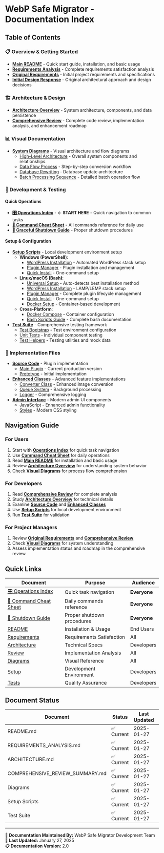 # WebP Safe Migrator - Documentation Index

## Table of Contents

### 📋 Overview & Getting Started
- **[Main README](../README.md)** - Quick start guide, installation, and basic usage
- **[Requirements Analysis](REQUIREMENTS_ANALYSIS.md)** - Complete requirements satisfaction analysis
- **[Original Requirements](prompt.1.txt)** - Initial project requirements and specifications
- **[Initial Design Response](response.1.txt)** - Original architectural approach and design decisions

### 🏗️ Architecture & Design
- **[Architecture Overview](ARCHITECTURE.md)** - System architecture, components, and data persistence
- **[Comprehensive Review](COMPREHENSIVE_REVIEW_SUMMARY.md)** - Complete code review, implementation analysis, and enhancement roadmap

### 📊 Visual Documentation
- **[System Diagrams](diagrams/)** - Visual architecture and flow diagrams
  - [High-Level Architecture](diagrams/high-level.svg) - Overall system components and relationships
  - [Data Flow Process](diagrams/data-flow.svg) - Step-by-step conversion workflow
  - [Database Rewriting](diagrams/db-rewrite.svg) - Database update architecture
  - [Batch Processing Sequence](diagrams/sequence-batch.svg) - Detailed batch operation flow

### 🔧 Development & Testing

#### Quick Operations
- **[🎛️ Operations Index](../setup/OPERATIONS_INDEX.md)** - **← START HERE** - Quick navigation to common tasks
- **[🎯 Command Cheat Sheet](../setup/COMMAND_CHEAT_SHEET.md)** - All commands reference for daily use
- **[🛑 Graceful Shutdown Guide](../setup/GRACEFUL_SHUTDOWN.md)** - Proper shutdown procedures

#### Setup & Configuration
- **[Setup Scripts](../setup/)** - Local development environment setup
  - **Windows (PowerShell)**:
    - [WordPress Installation](../setup/install-wordpress.ps1) - Automated WordPress stack setup
    - [Plugin Manager](../setup/plugin-manager.ps1) - Plugin installation and management
    - [Quick Install](../setup/quick-install.ps1) - One-command setup
  - **Linux/macOS (Bash)**:
    - [Universal Setup](../setup/setup.sh) - Auto-detects best installation method
    - [WordPress Installation](../setup/install-wordpress.sh) - LAMP/LEMP stack setup
    - [Plugin Manager](../setup/plugin-manager.sh) - Complete plugin lifecycle management
    - [Quick Install](../setup/quick-install.sh) - One-command setup
    - [Docker Setup](../setup/docker-setup.sh) - Container-based development
  - **Cross-Platform**:
    - [Docker Compose](../setup/docker-compose.yml) - Container configuration
    - [Bash Scripts Guide](../setup/BASH_SCRIPTS_GUIDE.md) - Complete bash documentation
- **[Test Suite](../tests/)** - Comprehensive testing framework
  - [Test Bootstrap](../tests/bootstrap.php) - Test environment configuration
  - [Unit Tests](../tests/unit/) - Individual component testing
  - [Test Helpers](../tests/helpers/) - Testing utilities and mock data

### 📁 Implementation Files
- **[Source Code](../src/)** - Plugin implementation
  - [Main Plugin](../src/webp-safe-migrator.php) - Current production version
  - [Prototype](../src/webp-safe-migrator-prototype.php) - Initial implementation
- **[Enhanced Classes](../includes/)** - Advanced feature implementations
  - [Converter Class](../includes/class-webp-migrator-converter.php) - Enhanced image conversion
  - [Queue System](../includes/class-webp-migrator-queue.php) - Background processing
  - [Logger](../includes/class-webp-migrator-logger.php) - Comprehensive logging
- **[Admin Interface](../admin/)** - Modern admin UI components
  - [JavaScript](../admin/js/admin.js) - Enhanced admin functionality
  - [Styles](../admin/css/admin.css) - Modern CSS styling

## Navigation Guide

### For Users
1. Start with **[Operations Index](../setup/OPERATIONS_INDEX.md)** for quick task navigation
2. Use **[Command Cheat Sheet](../setup/COMMAND_CHEAT_SHEET.md)** for daily operations
3. Read **[Main README](../README.md)** for installation and basic usage
4. Review **[Architecture Overview](ARCHITECTURE.md)** for understanding system behavior
5. Check **[Visual Diagrams](diagrams/)** for process flow comprehension

### For Developers
1. Read **[Comprehensive Review](COMPREHENSIVE_REVIEW_SUMMARY.md)** for complete analysis
2. Study **[Architecture Overview](ARCHITECTURE.md)** for technical details
3. Examine **[Source Code](../src/)** and **[Enhanced Classes](../includes/)**
4. Use **[Setup Scripts](../setup/)** for local development environment
5. Run **[Test Suite](../tests/)** for validation

### For Project Managers
1. Review **[Original Requirements](prompt.1.txt)** and **[Comprehensive Review](COMPREHENSIVE_REVIEW_SUMMARY.md)**
2. Check **[Visual Diagrams](diagrams/)** for system understanding
3. Assess implementation status and roadmap in the comprehensive review

## Quick Links

| Document | Purpose | Audience |
|----------|---------|----------|
| [🎛️ Operations Index](../setup/OPERATIONS_INDEX.md) | Quick task navigation | **Everyone** |
| [🎯 Command Cheat Sheet](../setup/COMMAND_CHEAT_SHEET.md) | Daily commands reference | **Everyone** |
| [🛑 Shutdown Guide](../setup/GRACEFUL_SHUTDOWN.md) | Proper shutdown procedures | **Everyone** |
| [README](../README.md) | Installation & Usage | End Users |
| [Requirements](REQUIREMENTS_ANALYSIS.md) | Requirements Satisfaction | All |
| [Architecture](ARCHITECTURE.md) | Technical Specs | Developers |
| [Review](COMPREHENSIVE_REVIEW_SUMMARY.md) | Implementation Analysis | All |
| [Diagrams](diagrams/) | Visual Reference | All |
| [Setup](../setup/) | Development Environment | Developers |
| [Tests](../tests/) | Quality Assurance | Developers |

## Document Status

| Document | Status | Last Updated | Version |
|----------|--------|--------------|---------|
| README.md | ✅ Current | 2025-01-27 | v2.0 |
| REQUIREMENTS_ANALYSIS.md | ✅ Current | 2025-01-27 | v1.0 |
| ARCHITECTURE.md | ✅ Current | 2025-01-27 | v2.0 |
| COMPREHENSIVE_REVIEW_SUMMARY.md | ✅ Current | 2025-01-27 | v1.0 |
| Diagrams | ✅ Current | 2025-01-27 | v1.0 |
| Setup Scripts | ✅ Current | 2025-01-27 | v1.0 |
| Test Suite | ✅ Current | 2025-01-27 | v1.0 |

---

**📖 Documentation Maintained By:** WebP Safe Migrator Development Team  
**🔄 Last Updated:** January 27, 2025  
**📋 Documentation Version:** 2.0
